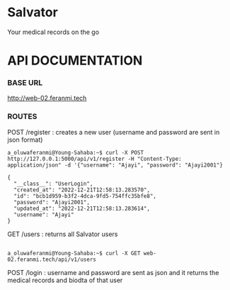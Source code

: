 # Salvator
Your medical records on the go


# API DOCUMENTATION

### BASE URL
http://web-02.feranmi.tech

### ROUTES

POST    /register : creates a new user (username and password are sent in json format)

```
a_oluwaferanmi@Young-Sahaba:~$ curl -X POST http://127.0.0.1:5000/api/v1/register -H "Content-Type: application/json" -d '{"username": "Ajayi", "password": "Ajayi2001"}

{
  "__class__": "UserLogin",
  "created_at": "2022-12-21T12:58:13.283570",
  "id": "bcb1d959-b3f2-4dca-9fd5-754ffc35bfe8",
  "password": "Ajayi2001",
  "updated_at": "2022-12-21T12:58:13.283614",
  "username": "Ajayi"
}

```

GET      /users : returns all Salvator users
```

a_oluwaferanmi@Young-Sahaba:~$ curl -X GET web-02.feranmi.tech/api/v1/users

```

POST    /login : username and password are sent as json and it returns the medical records and biodta of that user

